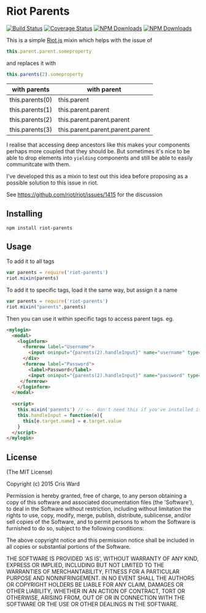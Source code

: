 # Riot Parents

[![Build Status](https://travis-ci.org/crisward/riot-parents.svg)](https://travis-ci.org/crisward/riot-parents)
[![Coverage Status](https://coveralls.io/repos/github/crisward/riot-parents/badge.svg?branch=master)](https://coveralls.io/github/crisward/riot-parents?branch=master)
[![NPM Downloads](https://img.shields.io/npm/dm/riot-parents.svg)](https://www.npmjs.com/package/riot-parents)
[![NPM Downloads](https://img.shields.io/npm/v/riot-parents.svg)](https://www.npmjs.com/package/riot-parents)

This is a simple [Riot.js](http://riotjs.com/) mixin which helps with the issue of 

```javascript
this.parent.parent.someproperty
```
and replaces it with
```javascript
this.parents(2).someproperty
```
|with parents | with parent
|-----        |-------
|this.parents(0)   | this.parent
|this.parents(1)   | this.parent.parent
|this.parents(2)   | this.parent.parent.parent
|this.parents(3)   | this.parent.parent.parent.parent

I realise that accessing deep ancestors like this makes your components perhaps more
coupled that they should be. But sometimes it's nice to be able to drop elements into
`yielding` components and still be able to easily communitcate with them.

I've developed this as a mixin to test out this idea before proposing
as a possible solution to this issue in riot.

See https://github.com/riot/riot/issues/1415 for the discussion

## Installing

```
npm install riot-parents
```

## Usage

To add it to all tags
```javascript
var parents = require('riot-parents')
riot.mixin(parents)
```
To add it to specific tags, load it the same way, but assign it a name

```javascript
var parents = require('riot-parents')
riot.mixin("parents",parents)
```

Then you can use it within specific tags to access parent tags.
eg.

```html
<mylogin>
  <modal>
    <loginform>
      <formrow label="Username">
        <input oninput="{parents(2).handleInput}" name="username" type="text" />
      </div>
      <formrow label="Password">
        <label>Password</label>
        <input oninput="{parents(2).handleInput}" name="password" type="password" />
     </formrow>
    </loginform>
  </modal>
  
  <script>
    this.mixin('parents') // <-- don't need this if you've installed it globally
    this.handleInput = function(e){
      this[e.target.name] = e.target.value
    }
  </script>
</mylogin>

```



## License

(The MIT License)

Copyright (c) 2015 Cris Ward

Permission is hereby granted, free of charge, to any person obtaining a copy of this software and associated documentation files (the 'Software'), to deal in the Software without restriction, including without limitation the rights to use, copy, modify, merge, publish, distribute, sublicense, and/or sell copies of the Software, and to permit persons to whom the Software is furnished to do so, subject to the following conditions:

The above copyright notice and this permission notice shall be included in all copies or substantial portions of the Software.

THE SOFTWARE IS PROVIDED 'AS IS', WITHOUT WARRANTY OF ANY KIND, EXPRESS OR IMPLIED, INCLUDING BUT NOT LIMITED TO THE WARRANTIES OF MERCHANTABILITY, FITNESS FOR A PARTICULAR PURPOSE AND NONINFRINGEMENT. IN NO EVENT SHALL THE AUTHORS OR COPYRIGHT HOLDERS BE LIABLE FOR ANY CLAIM, DAMAGES OR OTHER LIABILITY, WHETHER IN AN ACTION OF CONTRACT, TORT OR OTHERWISE, ARISING FROM, OUT OF OR IN CONNECTION WITH THE SOFTWARE OR THE USE OR OTHER DEALINGS IN THE SOFTWARE.
